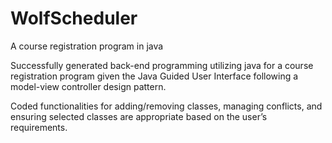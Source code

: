 # WolfScheduler
A course registration program in java

Successfully generated back-end programming utilizing java for a course registration program given the Java Guided User Interface following a model-view controller design pattern.

Coded functionalities for adding/removing classes, managing conflicts, and ensuring selected classes are appropriate based on the user’s requirements.
